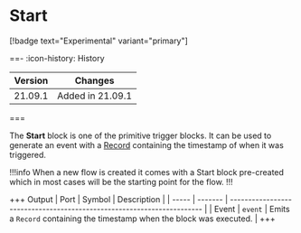 # Start

[!badge text="Experimental" variant="primary"]

==- :icon-history: History

| Version | Changes          |
| ------- | ---------------- |
| 21.09.1 | Added in 21.09.1 |

===


The **Start** block is one of the primitive trigger blocks. It can be used to generate an event with a [Record](data-types.md#Record) containing the timestamp of when it was triggered.

!!!info
When a new flow is created it comes with a Start block pre-created which in most cases will be the starting point for the flow.
!!!

+++ Output
| Port  | Symbol  | Description                                                            |
| ----- | ------- | ---------------------------------------------------------------------- |
| Event | `event` | Emits a `Record` containing the timestamp when the block was executed. |
+++